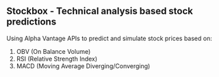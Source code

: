 ## Stockbox - Technical analysis based stock predictions

Using Alpha Vantage APIs to predict and simulate stock prices based on:
1. OBV (On Balance Volume)
2. RSI (Relative Strength Index)
3. MACD (Moving Average Diverging/Converging)
